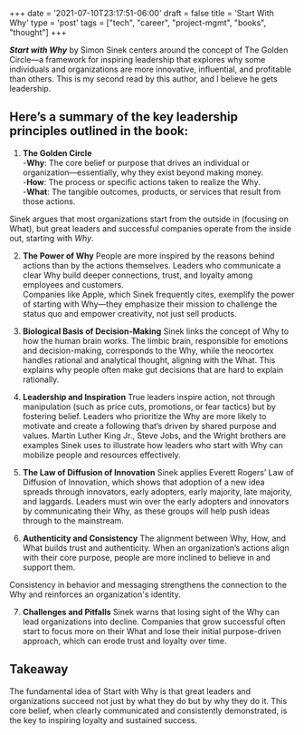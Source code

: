 +++
date = '2021-07-10T23:17:51-06:00'
draft = false
title = 'Start With Why'
type = 'post'
tags = ["tech", "career", "project-mgmt", "books", "thought"]
+++

***Start with Why*** by Simon Sinek centers around the concept of The Golden Circle—a framework for inspiring leadership that explores why some individuals and organizations are more innovative, influential, and profitable than others.  This is my second read by this author, and I believe he gets leadership. <br />

## Here’s a summary of the key leadership principles outlined in the book:

1. **The Golden Circle** <br />
-**Why**: The core belief or purpose that drives an individual or organization—essentially, why they exist beyond making money. <br />
-**How**: The process or specific actions taken to realize the Why.<br />
-**What**: The tangible outcomes, products, or services that result from those actions. <br />

Sinek argues that most organizations start from the outside in (focusing on What), but great leaders and successful companies operate from the inside out, starting with *Why*.<br />

2. **The Power of Why**
People are more inspired by the reasons behind actions than by the actions themselves. Leaders who communicate a clear Why build deeper connections, trust, and loyalty among employees and customers.<br />
Companies like Apple, which Sinek frequently cites, exemplify the power of starting with Why—they emphasize their mission to challenge the status quo and empower creativity, not just sell products.<br />

3. **Biological Basis of Decision-Making**
Sinek links the concept of Why to how the human brain works. The limbic brain, responsible for emotions and decision-making, corresponds to the Why, while the neocortex handles rational and analytical thought, aligning with the What. This explains why people often make gut decisions that are hard to explain rationally.<br />

4. **Leadership and Inspiration**
True leaders inspire action, not through manipulation (such as price cuts, promotions, or fear tactics) but by fostering belief. Leaders who prioritize the Why are more likely to motivate and create a following that’s driven by shared purpose and values.
Martin Luther King Jr., Steve Jobs, and the Wright brothers are examples Sinek uses to illustrate how leaders who start with Why can mobilize people and resources effectively.<br />

5. **The Law of Diffusion of Innovation**
Sinek applies Everett Rogers’ Law of Diffusion of Innovation, which shows that adoption of a new idea spreads through innovators, early adopters, early majority, late majority, and laggards. Leaders must win over the early adopters and innovators by communicating their Why, as these groups will help push ideas through to the mainstream.<br />

6. **Authenticity and Consistency**
The alignment between Why, How, and What builds trust and authenticity. When an organization’s actions align with their core purpose, people are more inclined to believe in and support them.<br />

Consistency in behavior and messaging strengthens the connection to the Why and reinforces an organization's identity.<br />

7. **Challenges and Pitfalls**
Sinek warns that losing sight of the Why can lead organizations into decline. Companies that grow successful often start to focus more on their What and lose their initial purpose-driven approach, which can erode trust and loyalty over time.<br />

## Takeaway
The fundamental idea of Start with Why is that great leaders and organizations succeed not just by what they do but by why they do it. This core belief, when clearly communicated and consistently demonstrated, is the key to inspiring loyalty and sustained success.